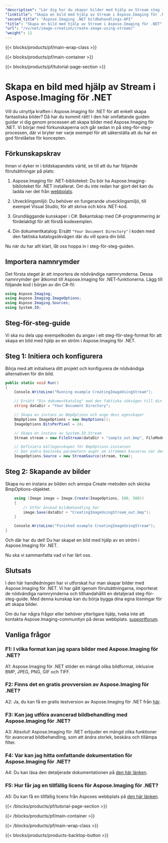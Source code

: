 ```yaml
---
"description": "Lär dig hur du skapar bilder med hjälp av Stream steg för steg med Aspose.Imaging för .NET. Omfattande guide, förkunskapskrav och vanliga frågor ingår."
"linktitle": "Skapa en bild med hjälp av Stream i Aspose.Imaging för .NET"
"second_title": "Aspose.Imaging .NET bildbehandlings-API"
"title": "Skapa en bild med hjälp av Stream i Aspose.Imaging för .NET"
"url": "/sv/net/image-creation/create-image-using-stream/"
"weight": 11
---
```


{{< blocks/products/pf/main-wrap-class >}}

{{< blocks/products/pf/main-container >}}

{{< blocks/products/pf/tutorial-page-section >}}

# Skapa en bild med hjälp av Stream i Aspose.Imaging för .NET

Vill du utnyttja kraften i Aspose.Imaging för .NET för att enkelt skapa fantastiska bilder? Då har du kommit rätt! I den här omfattande guiden guidar vi dig genom processen att skapa bilder med Aspose.Imaging för .NET. Vi börjar med förkunskaperna och går sedan in på steg-för-steg-processen, där vi bryter ner varje exempel för att säkerställa att du har en god förståelse för koncepten.

## Förkunskapskrav

Innan vi dyker in i bildskapandets värld, se till att du har följande förutsättningar på plats:

1. Aspose.Imaging för .NET-biblioteket: Du bör ha Aspose.Imaging-biblioteket för .NET installerat. Om du inte redan har gjort det kan du ladda ner det från [webbplats](https://releases.aspose.com/imaging/net/).

2. Utvecklingsmiljö: Du behöver en fungerande utvecklingsmiljö, till exempel Visual Studio, för att skriva och köra .NET-kod.

3. Grundläggande kunskaper i C#: Bekantskap med C#-programmering är fördelaktigt för att förstå kodexemplen.

4. Din dokumentkatalog: Ersätt `"Your Document Directory"` i koden med den faktiska katalogsökvägen där du vill spara din bild.

Nu när du har allt klart, låt oss hoppa in i steg-för-steg-guiden.

## Importera namnrymder

Det första steget är att importera de nödvändiga namnrymderna. Dessa namnrymder ger åtkomst till Aspose.Imaging för .NET-funktionerna. Lägg till följande kod i början av din C#-fil:

```csharp
using Aspose.Imaging;
using Aspose.Imaging.ImageOptions;
using Aspose.Imaging.Sources;
using System.IO;
```

## Steg-för-steg-guide

Vi ska nu dela upp exempelkoden du angav i ett steg-för-steg-format för att skapa en bild med hjälp av en ström i Aspose.Imaging för .NET.

## Steg 1: Initiera och konfigurera

Börja med att initialisera ditt projekt och konfigurera de nödvändiga alternativen för din bild.

```csharp
public static void Run()
{
    Console.WriteLine("Running example CreatingImageUsingStream");

    // Ersätt "Din dokumentkatalog" med den faktiska sökvägen till din dokumentkatalog.
    string dataDir = "Your Document Directory";

    // Skapa en instans av BmpOptions och ange dess egenskaper
    BmpOptions ImageOptions = new BmpOptions();
    ImageOptions.BitsPerPixel = 24;

    // Skapa en instans av System.IO.Stream
    Stream stream = new FileStream(dataDir + "sample_out.bmp", FileMode.Create);

    // Definiera källegenskapen för BmpOptions-instansen
    // Den andra booleska parametern avgör om strömmen kasseras när den är utanför omfånget
    ImageOptions.Source = new StreamSource(stream, true);
```

## Steg 2: Skapande av bilder

Skapa nu en instans av bilden och anropa Create-metoden och skicka BmpOptions-objektet.

```csharp
    using (Image image = Image.Create(ImageOptions, 500, 500))
    {
        // Utför önskad bildbehandling här
        image.Save(dataDir + "CreatingImageUsingStream_out.bmp");
    }

    Console.WriteLine("Finished example CreatingImageUsingStream");
}
```

Och där har du det! Du har skapat en bild med hjälp av en ström i Aspose.Imaging för .NET.

Nu ska vi sammanfatta vad vi har lärt oss.

## Slutsats

I den här handledningen har vi utforskat hur man skapar bilder med Aspose.Imaging för .NET. Vi har gått igenom förutsättningarna, importerat de nödvändiga namnrymderna och tillhandahållit en detaljerad steg-för-steg-guide. Med denna kunskap kan du börja bygga dina egna lösningar för att skapa bilder.

Om du har några frågor eller behöver ytterligare hjälp, tveka inte att kontakta Aspose.Imaging-communityn på deras webbplats. [supportforum](https://forum.aspose.com/).

## Vanliga frågor

### F1: I vilka format kan jag spara bilder med Aspose.Imaging för .NET?

A1: Aspose.Imaging för .NET stöder en mängd olika bildformat, inklusive BMP, JPEG, PNG, GIF och TIFF.

### F2: Finns det en gratis provversion av Aspose.Imaging för .NET?

A2: Ja, du kan få en gratis testversion av Aspose.Imaging för .NET från [här](https://releases.aspose.com/).

### F3: Kan jag utföra avancerad bildbehandling med Aspose.Imaging för .NET?

A3: Absolut! Aspose.Imaging för .NET erbjuder en mängd olika funktioner för avancerad bildbehandling, som att ändra storlek, beskära och tillämpa filter.

### F4: Var kan jag hitta omfattande dokumentation för Aspose.Imaging för .NET?

A4: Du kan läsa den detaljerade dokumentationen på [den här länken](https://reference.aspose.com/imaging/net/).

### F5: Hur får jag en tillfällig licens för Aspose.Imaging för .NET?

A5: Du kan få en tillfällig licens från Asposes webbplats på [den här länken](https://purchase.aspose.com/temporary-license/).


{{< /blocks/products/pf/tutorial-page-section >}}

{{< /blocks/products/pf/main-container >}}

{{< /blocks/products/pf/main-wrap-class >}}

{{< blocks/products/products-backtop-button >}}